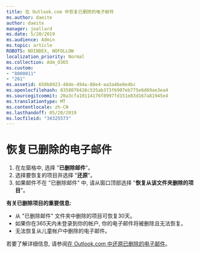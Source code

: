 ```yaml
---
title: 在 Outlook.com 中恢复已删除的电子邮件
ms.author: daeite
author: daeite
manager: joallard
ms.date: 5/20/2019
ms.audience: Admin
ms.topic: article
ROBOTS: NOINDEX, NOFOLLOW
localization_priority: Normal
ms.collection: Adm_O365
ms.custom:
- "8000011"
- "261"
ms.assetid: 650b8923-48de-494a-88e4-aa3a4be8e4bc
ms.openlocfilehash: 0358076426c535ab373f6907eb775e6d69ae3ea4
ms.sourcegitcommit: 20a3cfa10114176f8997fd151e83d167a81945e4
ms.translationtype: MT
ms.contentlocale: zh-CN
ms.lasthandoff: 05/20/2019
ms.locfileid: "34325573"
---
```

# <a name="recover-deleted-email"></a>恢复已删除的电子邮件

1. 在左窗格中, 选择 "**已删除邮件**"。
2. 选择要恢复的项目并选择 "**还原**"。
3. 如果邮件不在 "已删除邮件" 中, 请从窗口顶部选择 "**恢复从该文件夹删除的项目**"。

 **有关已删除项目的重要信息:**
  
- 从 "已删除邮件" 文件夹中删除的项目可恢复30天。
- 如果你在365天内未登录到你的帐户, 你的电子邮件将被删除且无法恢复。
- 无法恢复从儿童帐户中删除的电子邮件。

若要了解详细信息, 请参阅[在 Outlook.com 中还原已删除的电子邮件](https://go.microsoft.com/fwlink/p/?linkid=873117)。